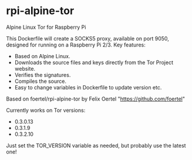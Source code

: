# rpi-alpine-tor
Alpine Linux Tor for Raspberry Pi

This Dockerfile will create a SOCKS5 proxy, available on port 9050, designed for running on a Raspberry Pi 2/3. Key features:

- Based on Alpine Linux.
- Downloads the source files and keys directly from the Tor Project website.
- Verifies the signatures.
- Compiles the source.
- Easy to change variables in Dockerfile to update version etc.

Based on foertel/rpi-alpine-tor by Felix Oertel "https://github.com/foertel"

Currently works on Tor versions:
- 0.3.0.13
- 0.3.1.9
- 0.3.2.10

Just set the TOR_VERSION variable as needed, but probably use the latest one!
